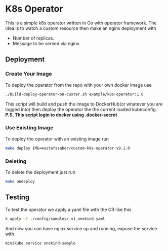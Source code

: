 # K8s Operator

This is a simple k8s operator written in Go with operator framework. The idea is to watch a custom resource then make an nginx deployment with 

* Number of replicas.
* Message to be served via nginx.

## Deployment

### Create Your Image

To deploy the operator from the repo with your own docker image use

``` bash
./build-deploy-operator-on-custer.sh example/k8s-operator:1.0
```

This script will build and push the image to DockerHub(or whatever you are logged into) then deploy the operator the the current loaded kubeconfig. **P.S. This script login to docker using .docker-secret**

### Use Existing Image

To deploy the operator with an existing image run

``` bash
make deploy IMG=mustafasaber/custom-k8s-operator:v9.1.0
```

### Deleting

To delete the deployment just run

``` bash
make undeploy
```

## Testing

To test the operator we apply a yaml file with the CR like this

``` bash
k apply -f ./config/samples/_v1_onekind.yaml
```

And now you can have nginx service up and running, expose the service with

``` bash
minikube service onekind-sample
```